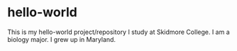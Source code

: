 # hello-world
This is my hello-world project/repository
I study at Skidmore College. I am a biology major. I grew up in Maryland.
